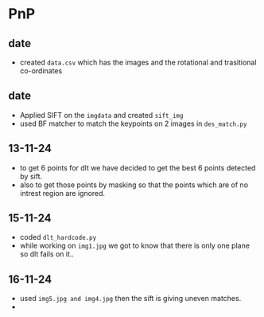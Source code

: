 # PnP

## date
- created ```data.csv``` which has the images and the rotational and trasitional co-ordinates

## date
- Applied SIFT on the ```imgdata``` and created ```sift_img```
- used BF matcher to match the keypoints on 2 images in ```des_match.py```

## 13-11-24
- to get 6 points for dlt we have decided to get the best 6 points detected by sift. 
- also to get those points by masking so that the points which are of no intrest region are ignored.

## 15-11-24
- coded ```dlt_hardcode.py```
- while working on ```img1.jpg``` we got to know that there is only one plane so dlt fails on it..

## 16-11-24
- used ```img5.jpg and img4.jpg``` then the sift is giving uneven matches.
- 